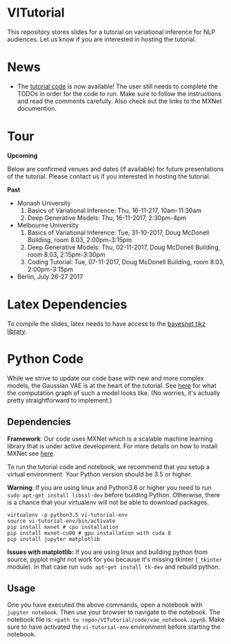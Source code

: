 # VITutorial
This repository stores slides for a tutorial on variational inference for NLP audiences. Let us know if you are interested in hosting the tutorial.

# News

* The [tutorial code](code/vae_notebook.ipynb) is now available! The user still needs to complete the TODOs in order for the code to run.
Make sure to follow the instructions and read the comments carefully. Also check out the links to the MXNet documention.

# Tour
**Upcoming**

Below are confirmed venues and dates (if available) for future presentations of the tutorial. Please contact us
if you interested in hosting the tutorial.

**Past**
* Monash University
  1. Basics of Variational Inference: Thu, 16-11-217, 10am-11:30am
  2. Deep Generative Models: Thu, 16-11-2017, 2:30pm-4pm
* Melbourne University
  1. Basics of Variational Inference: Tue, 31-10-2017, Doug McDonell Building, room 8.03, 2:00pm-3:15pm
  2. Deep Generative Models: Thu, 02-11-2017, Doug McDonell Building, room 8.03, 2:15pm-3:30pm
  3. Coding Tutorial: Tue, 07-11-2017, Doug McDonell Building, room 8.03, 2:00pm-3:15pm
* Berlin, July 26-27 2017

# Latex Dependencies
To compile the slides, latex needs to have access to the [bayesnet tikz library](https://github.com/jluttine/tikz-bayesnet).

# Python Code

While we strive to update our code base with new and more complex models, the Gaussian VAE is at the heart of the tutorial.
See [here](code/gaussian_vae.pdf.gv.pdf) for what the computation graph of such a model looks like. (No worries, it's actually
pretty straightforward to implement.) 

## Dependencies
**Framework**: Our code uses MXNet which is a scalable machine learning library that is under active development.
For more details on how to install MXNet see [here](https://mxnet.incubator.apache.org/get_started/install.html).

To run the tutorial code and notebook, we recommend that you setup a virtual environment. Your Python version
should be 3.5 or higher.

**Warning**: If you are using linux and Python3.6 or higher you need to run `sudo apt-get install libssl-dev` before
building Python. Otherwise, there is a chance that your virtualenv will not be able to download packages.
```
virtualenv -p python3.5 vi-tutorial-env
source vi-tutorial-env/bin/activate
pip install mxnet # cpu installation
pip install mxnet-cu80 # gpu installation with cuda 8
pip install jupyter matplotlib
```
**Issues with matplotlib:** If you are using linux and building python from source, pyplot might not work for you 
because it's missing tkinter (`_tkinter` module). In that case run `sudo apt-get install tk-dev` and rebuild python.

## Usage

One you have executed the above commands, open a notebook with `jupyter notebook`. Then use your browser to navigate
to the notebook. The notebook file is: `<path to repo>/VITutorial/code/vae_notebook.ipynb`. Make sure to have activated
the `vi-tutorial-env` environment before starting the notebook.